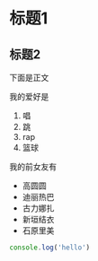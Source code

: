 # 标题1
## 标题2

下面是正文

我的爱好是

1. 唱
2. 跳
3. rap
4. 篮球

我的前女友有

* 高圆圆
* 迪丽热巴
* 古力娜扎
* 新垣结衣
* 石原里美

```javascript
console.log('hello')
```
